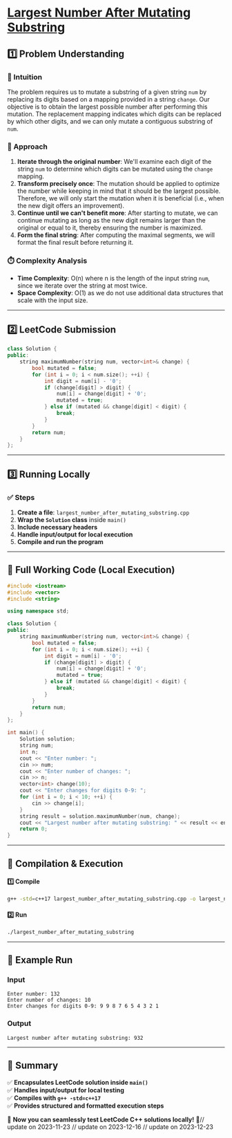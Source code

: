 # **[Largest Number After Mutating Substring](https://leetcode.com/problems/largest-number-after-mutating-substring/description/)**  

## **1️⃣ Problem Understanding**  
### **📌 Intuition**  
The problem requires us to mutate a substring of a given string `num` by replacing its digits based on a mapping provided in a string `change`. Our objective is to obtain the largest possible number after performing this mutation. The replacement mapping indicates which digits can be replaced by which other digits, and we can only mutate a contiguous substring of `num`.

### **🚀 Approach**  
1. **Iterate through the original number**: We'll examine each digit of the string `num` to determine which digits can be mutated using the `change` mapping.
2. **Transform precisely once**: The mutation should be applied to optimize the number while keeping in mind that it should be the largest possible. Therefore, we will only start the mutation when it is beneficial (i.e., when the new digit offers an improvement).
3. **Continue until we can't benefit more**: After starting to mutate, we can continue mutating as long as the new digit remains larger than the original or equal to it, thereby ensuring the number is maximized.
4. **Form the final string**: After computing the maximal segments, we will format the final result before returning it.

### **⏱️ Complexity Analysis**  
- **Time Complexity**: O(n) where n is the length of the input string `num`, since we iterate over the string at most twice.  
- **Space Complexity**: O(1) as we do not use additional data structures that scale with the input size.

---  

## **2️⃣ LeetCode Submission**  
```cpp
class Solution {
public:
    string maximumNumber(string num, vector<int>& change) {
        bool mutated = false;
        for (int i = 0; i < num.size(); ++i) {
            int digit = num[i] - '0';          
            if (change[digit] > digit) {       
                num[i] = change[digit] + '0';   
                mutated = true;                 
            } else if (mutated && change[digit] < digit) {
                break;                          
            }
        }
        return num;                           
    }
};  
```

---  

## **3️⃣ Running Locally**  
### **✅ Steps**  
1. **Create a file**: `largest_number_after_mutating_substring.cpp`  
2. **Wrap the `Solution` class** inside `main()`  
3. **Include necessary headers**  
4. **Handle input/output for local execution**  
5. **Compile and run the program**  

---  

## **📝 Full Working Code (Local Execution)**  
```cpp
#include <iostream>
#include <vector>
#include <string>

using namespace std;

class Solution {
public:
    string maximumNumber(string num, vector<int>& change) {
        bool mutated = false;
        for (int i = 0; i < num.size(); ++i) {
            int digit = num[i] - '0';          
            if (change[digit] > digit) {       
                num[i] = change[digit] + '0';   
                mutated = true;                 
            } else if (mutated && change[digit] < digit) {
                break;                          
            }
        }
        return num;                           
    }
};

int main() {
    Solution solution;
    string num;
    int n;
    cout << "Enter number: ";
    cin >> num;
    cout << "Enter number of changes: ";
    cin >> n;
    vector<int> change(10);
    cout << "Enter changes for digits 0-9: ";
    for (int i = 0; i < 10; ++i) {
        cin >> change[i];
    }
    string result = solution.maximumNumber(num, change);
    cout << "Largest number after mutating substring: " << result << endl;
    return 0;
}
```  

---  

## **🔧 Compilation & Execution**  
#### **1️⃣ Compile**  
```bash
g++ -std=c++17 largest_number_after_mutating_substring.cpp -o largest_number_after_mutating_substring
```  

#### **2️⃣ Run**  
```bash
./largest_number_after_mutating_substring
```  

---  

## **🎯 Example Run**  
### **Input**  
```
Enter number: 132
Enter number of changes: 10
Enter changes for digits 0-9: 9 9 8 7 6 5 4 3 2 1
```  
### **Output**  
```
Largest number after mutating substring: 932
```  

---  

## **📌 Summary**  
✅ **Encapsulates LeetCode solution inside `main()`**  
✅ **Handles input/output for local testing**  
✅ **Compiles with `g++ -std=c++17`**  
✅ **Provides structured and formatted execution steps**  

🚀 **Now you can seamlessly test LeetCode C++ solutions locally!** 🚀// update on 2023-11-23
// update on 2023-12-16
// update on 2023-12-23
